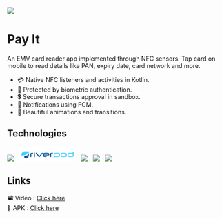 <img src="https://raw.githubusercontent.com/saad0510/pay-it/main/doc/cover.png" />

# Pay It

An EMV card reader app implemented through NFC sensors. Tap card on mobile to read details like PAN, expiry date, card network and more.

- 💳 Native NFC listeners and activities in Kotlin.
- 🔐 Protected by biometric authentication.
- 💲 Secure transactions approval in sandbox.
- 🔔 Notifications using FCM.
- 🌸 Beautiful animations and transitions.

## Technologies

<div>
  <img src="https://storage.googleapis.com/cms-storage-bucket/6a07d8a62f4308d2b854.svg" height=30px /> &nbsp;
  <img src="https://raw.githubusercontent.com/gaganyadav80/rp-consumer/main/assets/logo-full.png" height=35px /> &nbsp;
  <img src="https://www.gstatic.com/devrel-devsite/prod/veedbeaae685ee44a03112cb16b1d4bd8e26efe964d9c2b235745fe9600d13418/firebase/images/lockup.svg" height=30px /> &nbsp;
  <img src="https://pluspng.com/img-png/kotlin-logo-png-designed-a-logo-for-kotlin-steemit-640x162.png" height=30px /> &nbsp;
  <img src="https://cdn4.iconfinder.com/data/icons/nfc-technology-contactless-1/100/nfc_card_technology_contactless_payment_communication_proximity-64.png" height=30px /> &nbsp;
</div>


## Links

📽️ Video : [Click here](https://firebasestorage.googleapis.com/v0/b/saadbinkhalid-portfolio.appspot.com/o/pay_it%2Fpay_it.mp4?alt=media&token=55c720d2-a4bf-40f9-8011-70eefcf0e6d1) <br>
📲 APK : [Click here](https://github.com/saad0510/pay-it/releases/tag/apk)
